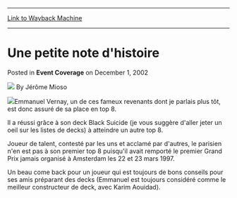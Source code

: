 
---
[Link to Wayback Machine](https://web.archive.org/web/20171031071329/https://magic.wizards.com/en/articles/archive/event-coverage/une-petite-note-dhistoire-2002-12-01)

[_metadata_:author]:- "Jérôme Mioso"
[_metadata_:description]:- "Emmanuel Vernay, un de ces fameux revenants dont je parlais plus tôt, est donc assuré de sa place en top 8. Il a réussi grâce à son deck Black Suicide (je vous suggère d'aller jeter un oeil sur les listes de decks) à atteindre un autre top 8."
[_metadata_:generator]:- "Drupal 7 (http://drupal.org)"
[_metadata_:node]:- "785086"
[_metadata_:publish_date]:- "2002-12-01"
[_metadata_:source]:- "div-main-content"
[_metadata_:title]:- "Une petite note d'histoire"
[_metadata_:wayback_capture_timestamp]:- "2017-10-31 07:13:29"
[_metadata_:wayback_raw_url]:- "https://web.archive.org/web/20171031071329id_/https://magic.wizards.com/en/articles/archive/event-coverage/une-petite-note-dhistoire-2002-12-01"
[_metadata_:wayback_url]:- "https://magic.wizards.com/en/articles/archive/event-coverage/une-petite-note-dhistoire-2002-12-01"
---


Une petite note d'histoire
==========================



 Posted in **Event Coverage**
 on December 1, 2002 






![](https://media.magic.wizards.com/styles/auth_small/public/generic-avatar-150_581.png)
By Jérôme Mioso











![](https://media.magic.wizards.com/image_legacy_migration/sideboard/images/gprei02/a950.jpg)Emmanuel Vernay, un de ces fameux revenants dont je parlais plus tôt, est donc assuré de sa place en top 8. 

Il a réussi grâce à son deck Black Suicide (je vous suggère d'aller jeter un oeil sur les listes de decks) à atteindre un autre top 8. 

Joueur de talent, contesté par les uns et acclamé par d'autres, le parisien n'en est pas à son premier top 8 puisqu'il avait remporté le premier Grand Prix jamais organisé à Amsterdam les 22 et 23 mars 1997. 

Un beau come back pour un joueur qui est toujours de bons conseils pour ses amis préparant des decks (Emmanuel est toujours considéré comme le meilleur constructeur de deck, avec Karim Aouidad). 







